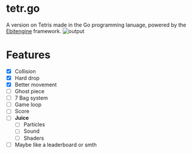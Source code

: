 # tetr.go
A version on Tetris made in the Go programming lanuage, powered by the [Ebitengine](https://ebitengine.org/) framework.
![output](https://github.com/user-attachments/assets/9b6eef8b-66a6-41a1-a379-1c57302d01bc)

# Features
- [x] Collision
- [x] Hard drop
- [x] Better movement
- [ ] Ghost piece
- [ ] 7 Bag system
- [ ] Game loop
- [ ] Score
- [ ] **Juice**
  - [ ] Particles
  - [ ] Sound
  - [ ] Shaders
- [ ] Maybe like a leaderboard or smth
